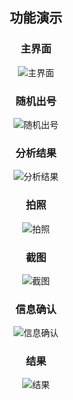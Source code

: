 <div align='center'>

## 功能演示

### 主界面
<img src="./img/主界面.jpg" alt="主界面"/>

### 随机出号
<img src="./img/随机出号.gif" alt="随机出号"/>

### 分析结果
<img src="./img/分析结果.jpg" alt="分析结果"/>

### 拍照
<img src="./img/拍照.jpg" alt="拍照"/>

### 截图
<img src="./img/截图.jpg" alt="截图"/>

### 信息确认
<img src="./img/信息确认.jpg" alt="信息确认"/>

### 结果
<img src="./img/结果.jpg" alt="结果"/>
</div>
